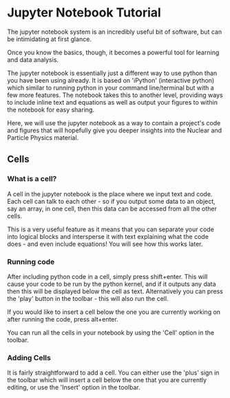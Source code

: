 Jupyter Notebook Tutorial
=========================

The jupyter notebook system is an incredibly useful bit of software, but can be intimidating at first glance.

Once you know the basics, though, it becomes a powerful tool for learning and data analysis.

The jupyter notebook is essentially just a different way to use python than you have been using already. It is based on 'iPython' (interactive python) which similar to running python in your command line/terminal but with a few more features. The notebook takes this to another level, providing ways to include inline text and equations as well as output your figures to within the notebook for easy sharing.

Here, we will use the jupyter notebook as a way to contain a project's code and figures that will hopefully give you deeper insights into the Nuclear and Particle Physics material.

Cells
-----

### What is a cell?

A cell in the jupyter notebook is the place where we input text and code. Each cell can talk to each other - so if you output some data to an object, say an array, in one cell, then this data can be accessed from all the other cells.

This is a very useful feature as it means that you can separate your code into logical blocks and intersperse it with text explaining what the code does - and even include equations! You will see how this works later.

### Running code

After including python code in a cell, simply press shift+enter. This will cause your code to be run by the python kernel, and if it outputs any data then this will be displayed below the cell as text. Alternatively you can press the 'play' button in the toolbar - this will also run the cell.

If you would like to insert a cell below the one you are currently working on after running the code, press alt+enter.

You can run all the cells in your notebook by using the 'Cell' option in the toolbar.

### Adding Cells

It is fairly straightforward to add a cell. You can either use the 'plus' sign in the toolbar which will insert a cell below the one that you are currently editing, or use the 'Insert' option in the toolbar.
